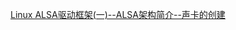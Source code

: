 [Linux ALSA驱动框架(一)--ALSA架构简介--声卡的创建](https://blog.csdn.net/sinat_37817094/article/details/80490830)  
